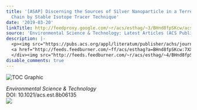 ```yaml
---
title: '[ASAP] Discerning the Sources of Silver Nanoparticle in a Terrestrial Food
  Chain by Stable Isotope Tracer Technique'
date: '2019-03-20'
linkTitle: http://feedproxy.google.com/~r/acs/esthag/~3/BHnd8fpSKcw/acs.est.8b06135
source: 'Environmental Science & Technology: Latest Articles (ACS Publications)'
description: |-
  <p><img src="https://pubs.acs.org/appl/literatum/publisher/achs/journals/content/esthag/0/esthag.ahead-of-print/acs.est.8b06135/20190320/images/medium/es-2018-06135x_0001.gif" alt="TOC Graphic"/></p><div><cite>Environmental Science & Technology</cite></div><div>DOI: 10.1021/acs.est.8b06135</div><div class="feedflare">
  <a href="http://feeds.feedburner.com/~ff/acs/esthag?a=BHnd8fpSKcw:7XXPAlnUKEU:yIl2AUoC8zA"><img src="http://feeds.feedburner.com/~ff/acs/esthag?d=yIl2AUoC8zA" border="0"></img></a>
  </div><img src="http://feeds.feedburner.com/~r/acs/esthag/~4/BHnd8fpSKcw" height="1" width="1" ...
disable_comments: true
---
```

<p><img src="https://pubs.acs.org/appl/literatum/publisher/achs/journals/content/esthag/0/esthag.ahead-of-print/acs.est.8b06135/20190320/images/medium/es-2018-06135x_0001.gif" alt="TOC Graphic"/></p><div><cite>Environmental Science & Technology</cite></div><div>DOI: 10.1021/acs.est.8b06135</div><div class="feedflare">
<a href="http://feeds.feedburner.com/~ff/acs/esthag?a=BHnd8fpSKcw:7XXPAlnUKEU:yIl2AUoC8zA"><img src="http://feeds.feedburner.com/~ff/acs/esthag?d=yIl2AUoC8zA" border="0"></img></a>
</div><img src="http://feeds.feedburner.com/~r/acs/esthag/~4/BHnd8fpSKcw" height="1" width="1" ...